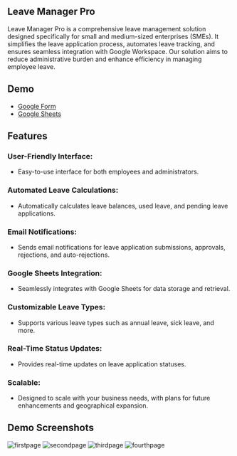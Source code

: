 ## Leave Manager Pro
Leave Manager Pro is a comprehensive leave management solution designed specifically for small and medium-sized enterprises (SMEs). It simplifies the leave application process, automates leave tracking, and ensures seamless integration with Google Workspace. Our solution aims to reduce administrative burden and enhance efficiency in managing employee leave.

## Demo
- [Google Form](https://docs.google.com/forms/u/0/d/e/1FAIpQLSe3jpDnAKA8GmQeAqtu8Cp3e7vWw7hLt2KlRSq-G_sv5VWZlQ/formResponse)
- [Google Sheets](https://docs.google.com/spreadsheets/d/1XWA7BPuKETPmn_4QcSfTq9mGgukcPFf0iQfAq_IPcD8/edit?usp=sharing)
  
## Features
### User-Friendly Interface: 
- Easy-to-use interface for both employees and administrators.
### Automated Leave Calculations:
- Automatically calculates leave balances, used leave, and pending leave applications.
### Email Notifications: 
- Sends email notifications for leave application submissions, approvals, rejections, and auto-rejections.
### Google Sheets Integration: 
- Seamlessly integrates with Google Sheets for data storage and retrieval.
### Customizable Leave Types:
- Supports various leave types such as annual leave, sick leave, and more.
### Real-Time Status Updates: 
- Provides real-time updates on leave application statuses.
### Scalable: 
- Designed to scale with your business needs, with plans for future enhancements and geographical expansion.


## Demo Screenshots
![firstpage](https://github.com/Brian0313/Leave-Management-Pro-by-Team-StackOverflow/blob/main/Images/Pic1.png)
![secondpage](https://github.com/Brian0313/Leave-Management-Pro-by-Team-StackOverflow/blob/main/Images/Pic2.png)
![thirdpage](https://github.com/Brian0313/Leave-Management-Pro-by-Team-StackOverflow/blob/main/Images/Pic3.png)
![fourthpage](https://github.com/Brian0313/Leave-Management-Pro-by-Team-StackOverflow/blob/main/Images/Pic4.png)
